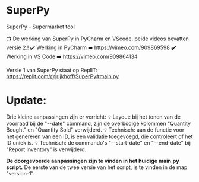 # SuperPy
 SuperPy - Supermarket tool

📺 De werking van SuperPy in PyCharm en VScode, beide videos bevatten versie 2.!
✔️ Werking in PyCharm ➡️ https://vimeo.com/909869598
✔️ Werking in VS Code ➡️ https://vimeo.com/909864134
  
Versie 1 van SuperPy staat op ReplIT:
https://replit.com/@jrijkhoff/SuperPy#main.py

# Update:
Drie kleine aanpassingen zijn er verricht:
💡 Layout: bij het tonen van de voorraad bij de "--date" command, zijn de overbodige kolommen "Quantity Bought" en "Quantity Sold" verwijderd.
💡 Technisch: aan de functie voor het genereren van een ID, is een validatie toegevoegd, die controleert of het ID uniek is.
💡 Technisch: de commando's "--start-date" en "--end-date" bij "Report Inventory" is verwijderd.

**De doorgevoerde aanpassingen zijn te vinden in het huidige main.py script.**
De eerste van de twee versie van het script, is te vinden in de map "version-1".
